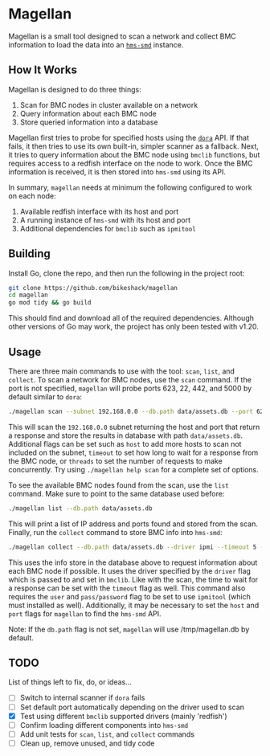 # Magellan

Magellan is a small tool designed to scan a network and collect BMC information
to load the data into an [`hms-smd`](https://github.com/alexlovelltroy/hms-smd/tree/master) instance.

## How It Works

Magellan is designed to do three things:

1. Scan for BMC nodes in cluster available on a network
2. Query information about each BMC node
3. Store queried information into a database

Magellan first tries to probe for specified hosts using the [`dora`](https://github.com/bmc-toolbox/dora)
API. If that fails, it then tries to use its own built-in, simpler scanner as a fallback.
Next, it tries to query information about the BMC node using `bmclib` functions, but requires
access to a redfish interface on the node to work. Once the BMC information is received,
it is then stored into `hms-smd` using its API.

In summary, `magellan` needs at minimum the following configured to work on each node:

1. Available redfish interface with its host and port
2. A running instance of `hms-smd` with its host and port
3. Additional dependencies for `bmclib` such as `ipmitool`

## Building

Install Go, clone the repo, and then run the following in the project root:

```bash
git clone https://github.com/bikeshack/magellan
cd magellan
go mod tidy && go build
```

This should find and download all of the required dependencies. Although other 
versions of Go may work, the project has only been tested with v1.20.

## Usage

There are three main commands to use with the tool: `scan`, `list`, and `collect`.
To scan a network for BMC nodes, use the `scan` command. If the port is not specified,
`magellan` will probe ports 623, 22, 442, and 5000 by default similar to `dora`:

```bash
./magellan scan --subnet 192.168.0.0 --db.path data/assets.db --port 623
```

This will scan the `192.168.0.0` subnet returning the host and port that return a response
and store the results in database with path `data/assets.db`. Additional flags can
be set such as `host` to add more hosts to scan not included on the subnet, `timeout` to set how long
to wait for a response from the BMC node, or `threads` to set the number of requests
to make concurrently. Try using `./magellan help scan` for a complete set of options.

To see the available BMC nodes found from the scan, use the `list` command. Make
sure to point to the same database used before:

```bash
./magellan list --db.path data/assets.db
```

This will print a list of IP address and ports found and stored from the scan.
Finally, run the `collect` command to store BMC info into `hms-smd`:

```bash
./magellan collect --db.path data/assets.db --driver ipmi --timeout 5 --user admin --pass password
```

This uses the info store in the database above to request information about each
BMC node if possible. It uses the driver specified by the `driver` flag which is
passed to and set in `bmclib`. Like with the scan, the time to wait for a response
can be set with the `timeout` flag as well. This command also requires the `user`
and `pass/password` flag to be set to use `ipmitool` (which must installed as well).
Additionally, it may be necessary to set the `host` and `port` flags for `magellan`
to find the `hms-smd` API.

Note: If the `db.path` flag is not set, `magellan` will use /tmp/magellan.db by default.

## TODO

List of things left to fix, do, or ideas...

* [ ] Switch to internal scanner if `dora` fails
* [ ] Set default port automatically depending on the driver used to scan
* [X] Test using different `bmclib` supported drivers (mainly 'redfish')
* [ ] Confirm loading different components into `hms-smd`
* [ ] Add unit tests for `scan`, `list`, and `collect` commands
* [ ] Clean up, remove unused, and tidy code
